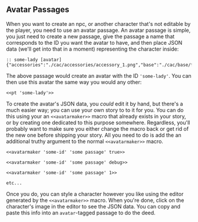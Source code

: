 ## Avatar Passages

When you want to create an npc, or another character that's not editable by the player, you need to use an avatar passage.  An avatar passage is simple, you just need to create a new passage, give the passage a name that corresponds to the ID you want the avatar to have, and then place JSON data (we'll get into that in a moment) representing the character inside:

```
:: some-lady [avatar]
{"accessories":"./cac/accessories/accessory_1.png","base":"./cac/base/f/head_f3.png","beard":"","eyes":"./cac/eyes/f/eye_f5.png","features":"./cac/features/scar_2.png","glasses":"./cac/glasses/eyepatch_1.png","hair":"./cac/hair/f/hair_f1.png","mouths":"./cac/mouths/f/mouth_f1.png","neck":"./cac/neck/necklace_4.png"}
```

The above passage would create an avatar with the ID `'some-lady'`.  You can then use this avatar the same way you would any other:

```
<<pt 'some-lady'>>
```

To create the avatar's JSON data, you *could* edit it by hand, but there's a much easier way; you can use your own story to to it for you.  You can do this using your an `<<avatarmaker>>` macro that already exists in your story, or by creating one dedicated to this purpose somewhere.  Regardless, you'll probably want to make sure you either change the macro back or get rid of the new one before shipping your story.  All you need to do is add the an additional truthy argument to the normal `<<avatarmaker>>` macro.

```
<<avatarmaker 'some-id' 'some passage' true>>

<<avatarmaker 'some-id' 'some passage' debug>>

<<avatarmaker 'some-id' 'some passage' 1>>

etc...
```

Once you do, you can style a character however you like using the editor generated by the `<<avatarmaker>>` macro.  When you're done, click on the character's image in the editor to see the JSON data.  You can copy and paste this info into an `avatar`-tagged passage to do the deed.
